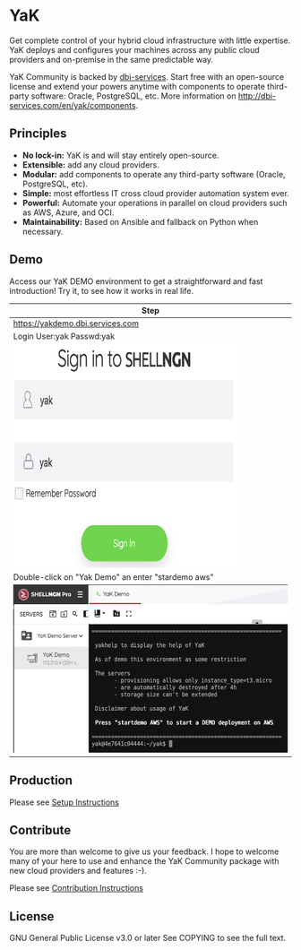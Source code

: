 # YaK

Get complete control of your hybrid cloud infrastructure with little expertise. YaK deploys and configures your machines across any public cloud providers and on-premise in the same predictable way.

YaK Community is backed by [dbi-services](http://dbi-services.com). Start free with an open-source license and extend your powers anytime with components to operate third-party software: Oracle, PostgreSQL, etc. More information on http://dbi-services.com/en/yak/components.

## Principles

- **No lock-in:** YaK is and will stay entirely open-source.
- **Extensible:** add any cloud providers.
- **Modular:** add components to operate any third-party software (Oracle, PostgreSQL, etc).
- **Simple:** most effortless IT cross cloud provider automation system ever.
- **Powerful:** Automate your operations in parallel on cloud providers such as AWS, Azure, and OCI.
- **Maintainability:** Based on Ansible and fallback on Python when necessary.

## Demo

Access our YaK DEMO environment to get a straightforward and fast introduction!
Try it, to see how it works in real life.


| Step                                                        | 
| ----------------------------------------------------------- |
|  https://yakdemo.dbi.services.com                           |
| Login User:yak    Passwd:yak                                   | 
| <img src="/install/img/YaK_login.png"  width="400" height="400"> |
| Double-click on "Yak Demo" an enter "stardemo aws" |
| <img src="/install/img/YaK_demo.png" width="600" height="300">   |

## Production

Please see [Setup Instructions](docs/quickstart.md)

## Contribute

You are more than welcome to give us your feedback.
I hope to welcome many of your here to use and enhance the YaK Community package with new cloud providers and features :-).

Please see [Contribution Instructions](docs/contribution.md)

## License

GNU General Public License v3.0 or later
See COPYING to see the full text.

